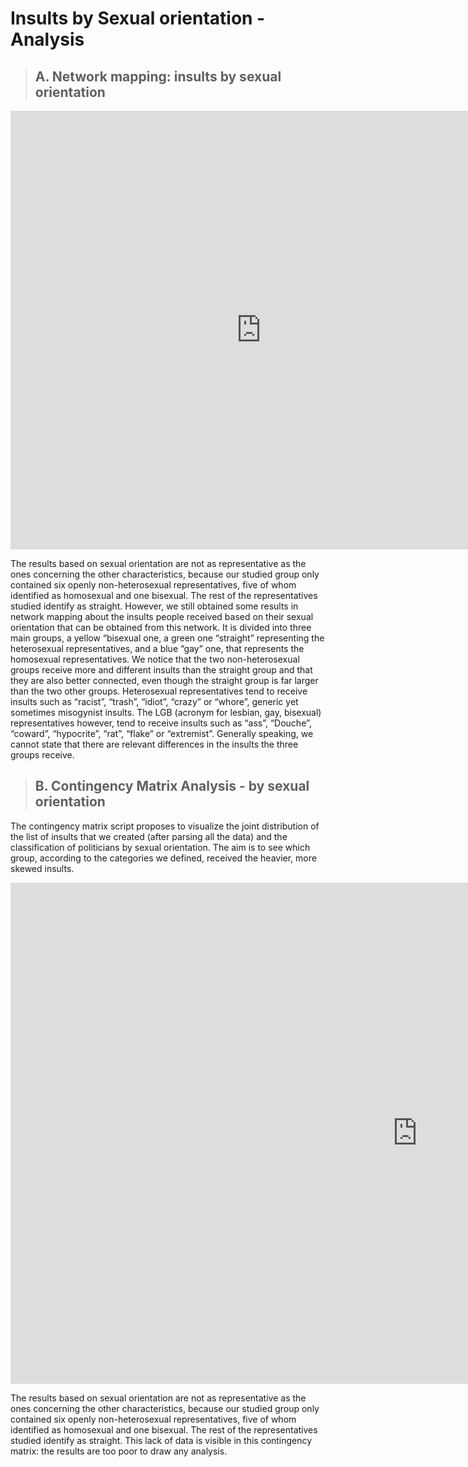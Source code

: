 # Insults by Sexual orientation - Analysis 

> ## A. Network mapping: insults by sexual orientation 

<iframe src="https://documents.cortext.net/a1f1/a1f182f57d9837308532fd9dba3acc92/53323/maps/hn-usrep26876_6899top150-ISItermsadjective-ISItermssexualitysmaller-chi2cooc-99999-oT0.09-9999-louFalse.pdf" frameborder="0" style="overflow:hidden;border:1px solid #DDDDDD;" width="800" height="700" allowfullscreen></iframe>

The results based on sexual orientation are not as representative as the ones concerning the other characteristics, because our studied group only contained six openly non-heterosexual representatives, five of whom identified as homosexual and one bisexual. The rest of the representatives studied identify as straight. However, we still obtained some results in network mapping about the insults people received based on their sexual orientation that can be obtained from this network. It is divided into three main groups, a yellow “bisexual one, a green one “straight” representing the heterosexual representatives, and a blue “gay” one, that represents the homosexual representatives. We notice that the two non-heterosexual groups receive more and different insults than the straight group and that they are also better connected, even though the straight group is far larger than the two other groups. Heterosexual representatives tend to receive insults such as “racist”, “trash”, “idiot”, “crazy” or “whore”, generic yet sometimes misogynist insults. The LGB (acronym for lesbian, gay, bisexual) representatives however, tend to receive insults such as “ass”, “Douche”, “coward”, “hypocrite”, “rat”, “flake” or “extremist”. Generally speaking, we cannot state that there are relevant differences in the insults the three groups receive.


> ## B.  Contingency Matrix Analysis - by sexual orientation 
The contingency matrix script proposes to visualize the joint distribution of the list of insults that we created (after parsing all the data) and the classification of politicians by sexual orientation. The aim is to see which group, according to the categories we defined, received the heavier, more skewed insults. 

<iframe src="https://documents.cortext.net/930d/930d443be49463b3061eb739e11fd907/53394/contingency_matrix-usrep2-logFalse-ISItermssexuality_big_database-sentpolarity_full_text-y6876_7218-reordered-nFchi2.pdf" frameborder="0" style="overflow:hidden;border:1px solid #DDDDDD;" width="1300" height="800" allowfullscreen></iframe>

The results based on sexual orientation are not as representative as the ones concerning the other characteristics, because our studied group only contained six openly non-heterosexual representatives, five of whom identified as homosexual and one bisexual. The rest of the representatives studied identify as straight. This lack of data is visible in this contingency matrix: the results are too poor to draw any analysis. 



